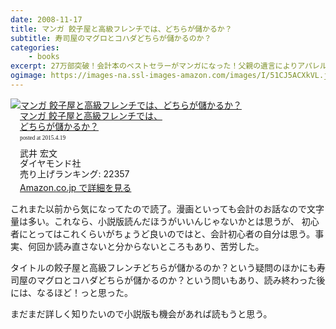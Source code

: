 ```yaml
---
date: 2008-11-17
title: マンガ 餃子屋と高級フレンチでは、どちらが儲かるか？
subtitle: 寿司屋のマグロとコハダどちらが儲かるのか？
categories: 
    - books
excerpt: 27万部突破！会計本のベストセラーがマンガになった！父親の遺言によりアパレル会社「ハンナ」社長に就任した由紀。ところが、父親から引き継いだ会社は、借金まみれの泥舟だったことが判明。困り果てた由紀は、会社再建のため謎のコンサルタント安曇教授に助けを求めた。素人社長由紀が、会計と経営を学び会社を再生させるビジネスストーリー。
ogimage: https://images-na.ssl-images-amazon.com/images/I/51CJ5ACXkVL.jpg
---
```


<div class="azlink-box"><div class="azlink-image" style="float:left"><a href="http://www.amazon.co.jp/exec/obidos/ASIN/B00A643JLW/warikiru-22/" name="azlinklink" target="_blank"><img src="https://images-na.ssl-images-amazon.com/images/I/51CJ5ACXkVL._SL160_.jpg" alt="マンガ 餃子屋と高級フレンチでは、どちらが儲かるか？" style="border:none" /></a></div><div class="azlink-info" style="float:left;margin-left:15px;line-height:120%"><div class="azlink-name" style="margin-bottom:10px;line-height:120%"><a href="http://www.amazon.co.jp/exec/obidos/ASIN/B00A643JLW/warikiru-22/" name="azlinklink" target="_blank">マンガ 餃子屋と高級フレンチでは、<br>どちらが儲かるか？</a><div class="azlink-powered-date" style="font-size:7pt;margin-top:5px;font-family:verdana;line-height:120%">posted at 2015.4.19</div></div><div class="azlink-detail">武井 宏文<br />ダイヤモンド社<br />売り上げランキング: 22357<br /></div><div class="azlink-link" style="margin-top:5px"><a href="http://www.amazon.co.jp/exec/obidos/ASIN/B00A643JLW/warikiru-22/" target="_blank">Amazon.co.jp で詳細を見る</a></div></div><div class="azlink-footer" style="clear:left"></div></div>


これまた以前から気になってたので読了。漫画といっても会計のお話なので文字量は多い。これなら、小説版読んだほうがいいんじゃないかとは思うが、
初心者にとってはこれくらいがちょうど良いのではと、会計初心者の自分は思う。事実、何回か読み直さないと分からないところもあり、苦労した。

タイトルの餃子屋と高級フレンチどちらが儲かるのか？という疑問のほかにも寿司屋のマグロとコハダどちらが儲かるのか？という問いもあり、読み終わった後には、なるほど！っと思った。

まだまだ詳しく知りたいので小説版も機会があれば読もうと思う。